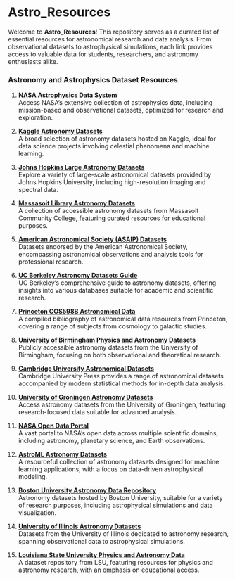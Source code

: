 
# Astro_Resources

Welcome to **Astro_Resources**! This repository serves as a curated list of essential resources for astronomical research and data analysis. From observational datasets to astrophysical simulations, each link provides access to valuable data for students, researchers, and astronomy enthusiasts alike.



### Astronomy and Astrophysics Dataset Resources

1. **[NASA Astrophysics Data System](https://science.data.nasa.gov/astrophysics-data/)**  
   Access NASA’s extensive collection of astrophysics data, including mission-based and observational datasets, optimized for research and exploration.

2. **[Kaggle Astronomy Datasets](https://www.kaggle.com/datasets?tags=7401-Astronomy)**  
   A broad selection of astronomy datasets hosted on Kaggle, ideal for data science projects involving celestial phenomena and machine learning.

3. **[Johns Hopkins Large Astronomy Datasets](https://sites.krieger.jhu.edu/astronomy/large-datasets/)**  
   Explore a variety of large-scale astronomical datasets provided by Johns Hopkins University, including high-resolution imaging and spectral data.

4. **[Massasoit Library Astronomy Datasets](https://library.massasoit.edu/astronomy/datasets)**  
   A collection of accessible astronomy datasets from Massasoit Community College, featuring curated resources for educational purposes.

5. **[American Astronomical Society (ASAIP) Datasets](https://asaip.psu.edu/resources/datasets/)**  
   Datasets endorsed by the American Astronomical Society, encompassing astronomical observations and analysis tools for professional research.

6. **[UC Berkeley Astronomy Datasets Guide](https://guides.lib.berkeley.edu/c.php?g=49013&p=315440)**  
   UC Berkeley’s comprehensive guide to astronomy datasets, offering insights into various databases suitable for academic and scientific research.

7. **[Princeton COS598B Astronomical Data](https://www.cs.princeton.edu/courses/archive/spr04/cos598B/bib/BrunnerDPS.pdf)**  
   A compiled bibliography of astronomical data resources from Princeton, covering a range of subjects from cosmology to galactic studies.

8. **[University of Birmingham Physics and Astronomy Datasets](https://research.birmingham.ac.uk/en/organisations/physics-and-astronomy/datasets/)**  
   Publicly accessible astronomy datasets from the University of Birmingham, focusing on both observational and theoretical research.

9. **[Cambridge University Astronomical Datasets](https://www.cambridge.org/core/books/abs/modern-statistical-methods-for-astronomy/astronomical-datasets/270F637DCB787141EC214B179E006349)**  
   Cambridge University Press provides a range of astronomical datasets accompanied by modern statistical methods for in-depth data analysis.

10. **[University of Groningen Astronomy Datasets](https://research.rug.nl/en/organisations/astronomy/datasets/)**  
    Access astronomy datasets from the University of Groningen, featuring research-focused data suitable for advanced analysis.

11. **[NASA Open Data Portal](https://data.nasa.gov/)**  
    A vast portal to NASA’s open data across multiple scientific domains, including astronomy, planetary science, and Earth observations.

12. **[AstroML Astronomy Datasets](https://www.astroml.org/examples/datasets/index.html)**  
    A resourceful collection of astronomy datasets designed for machine learning applications, with a focus on data-driven astrophysical modeling.

13. **[Boston University Astronomy Data Repository](https://open.bu.edu/handle/2144/41270)**  
    Astronomy datasets hosted by Boston University, suitable for a variety of research purposes, including astrophysical simulations and data visualization.

14. **[University of Illinois Astronomy Datasets](https://experts.illinois.edu/en/organisations/astronomy/datasets/)**  
    Datasets from the University of Illinois dedicated to astronomy research, spanning observational data to astrophysical simulations.

15. **[Louisiana State University Physics and Astronomy Data](https://repository.lsu.edu/physics_astronomy_data/)**  
    A dataset repository from LSU, featuring resources for physics and astronomy research, with an emphasis on educational access.

